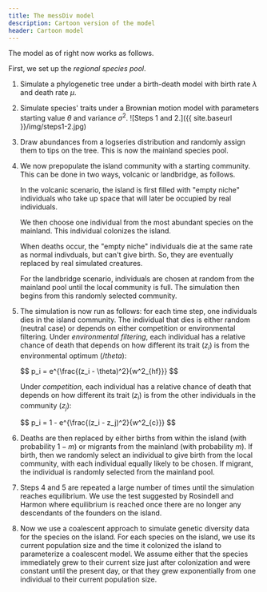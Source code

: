 ```yaml
---
title: The messDiv model
description: Cartoon version of the model
header: Cartoon model
---
```

The model as of right now works as follows.

First, we set up the *regional species pool*.

1. Simulate a phylogenetic tree under a birth-death model with birth rate $\lambda$ and death rate $\mu$.
2. Simulate species' traits under a Brownian motion model with parameters starting value $\theta$ and variance $\sigma^2$.
    ![Steps 1 and 2.]({{ site.baseurl }}/img/steps1-2.jpg)
3. Draw abundances from a logseries distribution and randomly assign them to tips on the tree. This is now the mainland species pool.
4. We now prepopulate the island community with a starting community. This can be done in two ways, volcanic or landbridge, as follows.

    In the volcanic scenario, the island is first filled with "empty niche" individuals who take up space that will later be occupied by real individuals.

    We then choose one individual from the most abundant species on the mainland. This individual colonizes the island.

    When deaths occur, the "empty niche" individuals die at the same rate as normal indivduals, but can't give birth. So, they are eventually replaced by real simulated creatures.

    For the landbridge scenario, individuals are chosen at random from the mainland pool until the local community is full. The simulation then begins from this randomly selected community.
5. The simulation is now run as follows: for each time step, one individuals dies in the island community. The individual that dies is either random (neutral case) or depends on either competition or environmental filtering.
    Under *environmental filtering*, each individual has a relative chance of death that depends on how different its trait ($z_i$) is from the environmental optimum ($/theta$):

    <div>
    $$
    p_i = e^{\frac{(z_i - \theta)^2}{w^2_{hf}}}
    $$
    </div>

    Under *competition*, each individual has a relative chance of death that depends on how different its trait ($z_i$) is from the other individuals in the community ($z_j$):

    <div>
    $$
    p_i = 1 - e^{\frac{(z_i - z_j)^2}{w^2_{c}}}
    $$
    </div>

6. Deaths are then replaced by either births from within the island (with probability $1-m$) or migrants from the mainland (with probability $m$). If birth, then we randomly select an individual to give birth from the local community, with each individual equally likely to be chosen. If migrant, the individual is randomly selected from the mainland pool.

7. Steps 4 and 5 are repeated a large number of times until the simulation reaches equilibrium. We use the test suggested by Rosindell and Harmon where equilibrium is reached once there are no longer any descendants of the founders on the island.

8. Now we use a coalescent approach to simulate genetic diversity data for the species on the island. For each species on the island, we use its current population size and the time it colonized the island to parameterize a coalescent model. We assume either that the species immediately grew to their current size just after colonization and were constant until the present day, or that they grew exponentially from one individual to their current population size.
